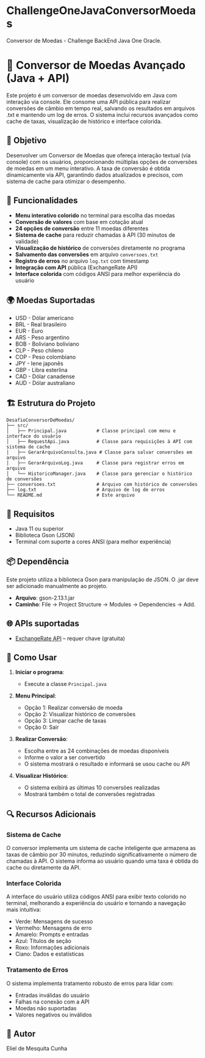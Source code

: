 # ChallengeOneJavaConversorMoedas
Conversor de Moedas - Challenge BackEnd Java One Oracle.
# 💱 Conversor de Moedas Avançado (Java + API)

Este projeto é um conversor de moedas desenvolvido em Java com interação via console. Ele consome uma API pública para realizar conversões de câmbio em tempo real, salvando os resultados em arquivos .txt e mantendo um log de erros. O sistema inclui recursos avançados como cache de taxas, visualização de histórico e interface colorida.

## 🧾 Objetivo

Desenvolver um Conversor de Moedas que ofereça interação textual (via console) com os usuários, proporcionando múltiplas opções de conversões de moedas em um menu interativo. A taxa de conversão é obtida dinamicamente via API, garantindo dados atualizados e precisos, com sistema de cache para otimizar o desempenho.

## 📌 Funcionalidades

- **Menu interativo colorido** no terminal para escolha das moedas
- **Conversão de valores** com base em cotação atual
- **24 opções de conversão** entre 11 moedas diferentes
- **Sistema de cache** para reduzir chamadas à API (30 minutos de validade)
- **Visualização de histórico** de conversões diretamente no programa
- **Salvamento das conversões** em arquivo `conversoes.txt`
- **Registro de erros** no arquivo `log.txt` com timestamp
- **Integração com API** pública (ExchangeRate API)
- **Interface colorida** com códigos ANSI para melhor experiência do usuário

## 🌍 Moedas Suportadas

- USD - Dólar americano
- BRL - Real brasileiro
- EUR - Euro
- ARS - Peso argentino
- BOB - Boliviano boliviano
- CLP - Peso chileno
- COP - Peso colombiano
- JPY - Iene japonês
- GBP - Libra esterlina
- CAD - Dólar canadense
- AUD - Dólar australiano

## 🏗 Estrutura do Projeto

```
DesafioConversorDeMoedas/
├── src/
│   ├── Principal.java           # Classe principal com menu e interface do usuário
│   ├── RequestApi.java          # Classe para requisições à API com sistema de cache
│   ├── GerarArquivoConsulta.java # Classe para salvar conversões em arquivo
│   ├── GerarArquivoLog.java     # Classe para registrar erros em arquivo
│   └── HistoricoManager.java    # Classe para gerenciar o histórico de conversões
├── conversoes.txt               # Arquivo com histórico de conversões
├── log.txt                      # Arquivo de log de erros
└── README.md                    # Este arquivo
```

## 🧰 Requisitos

- Java 11 ou superior
- Biblioteca Gson (JSON)
- Terminal com suporte a cores ANSI (para melhor experiência)

## 📦 Dependência

Este projeto utiliza a biblioteca Gson para manipulação de JSON. O .jar deve ser adicionado manualmente ao projeto.

- **Arquivo**: gson-2.13.1.jar
- **Caminho**: File -> Project Structure -> Modules -> Dependencies -> Add.

## 🌐 APIs suportadas

- [ExchangeRate API](https://www.exchangerate-api.com/) – requer chave (gratuita)

## 🚀 Como Usar

1. **Iniciar o programa**:
   - Execute a classe `Principal.java`

2. **Menu Principal**:
   - Opção 1: Realizar conversão de moeda
   - Opção 2: Visualizar histórico de conversões
   - Opção 3: Limpar cache de taxas
   - Opção 0: Sair

3. **Realizar Conversão**:
   - Escolha entre as 24 combinações de moedas disponíveis
   - Informe o valor a ser convertido
   - O sistema mostrará o resultado e informará se usou cache ou API

4. **Visualizar Histórico**:
   - O sistema exibirá as últimas 10 conversões realizadas
   - Mostrará também o total de conversões registradas

## 🔍 Recursos Adicionais

### Sistema de Cache

O conversor implementa um sistema de cache inteligente que armazena as taxas de câmbio por 30 minutos, reduzindo significativamente o número de chamadas à API. O sistema informa ao usuário quando uma taxa é obtida do cache ou diretamente da API.

### Interface Colorida

A interface do usuário utiliza códigos ANSI para exibir texto colorido no terminal, melhorando a experiência do usuário e tornando a navegação mais intuitiva:
- Verde: Mensagens de sucesso
- Vermelho: Mensagens de erro
- Amarelo: Prompts e entradas
- Azul: Títulos de seção
- Roxo: Informações adicionais
- Ciano: Dados e estatísticas

### Tratamento de Erros

O sistema implementa tratamento robusto de erros para lidar com:
- Entradas inválidas do usuário
- Falhas na conexão com a API
- Moedas não suportadas
- Valores negativos ou inválidos

## 📝 Autor

Eliel de Mesquita Cunha
